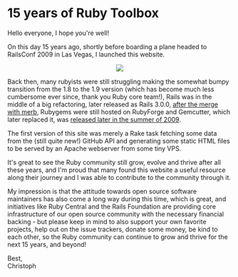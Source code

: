 # 15 years of Ruby Toolbox

Hello everyone, I hope you're well!

On this day 15 years ago, shortly before boarding a plane headed to RailsConf 2009 in Las Vegas,
I launched this website.

<p style="text-align: center">
  <a href="http://railscasts.com/episodes/195-my-favorite-web-apps-in-2009?view=asciicast">
    <img src="/blog/railscasts2009.png" style="max-width: 75%">
  </a>
</p>

Back then, many rubyists were still struggling making the somewhat bumpy transition from the 1.8 to the 1.9 version
(which has become much less cumbersome ever since, thank you Ruby core team!),
Rails was in the middle of a big refactoring, later released as Rails 3.0.0, [after the merge with merb](https://yehudakatz.com/2008/12/23/rails-and-merb-merge/),
Rubygems were still hosted on RubyForge and Gemcutter, which later replaced it, was [released later in
the summer of 2009](http://www.rubyinside.com/gemcutter-a-fast-and-easy-approach-to-ruby-gem-hosting-2281.html).

The first version of this site was merely a Rake task fetching some data from the (still quite new!) GitHub API
and generating some static HTML files to be served by an Apache webserver from some tiny VPS.

It's great to see the Ruby community still grow, evolve and thrive after all these years, and I'm proud that
many found this website a useful resource along their journey and I was able to contribute to the community
through it.

My impression is that the attitude towards open source software maintainers has also come a long way during this
time, which is great, and initiatives like Ruby Central and the Rails Foundation are providing core infrastructure
of our open source community with the necessary financial backing - but please keep in mind to also support your
own favorite projects, help out on the issue trackers, donate some money, be kind to each other, so the Ruby community
can continue to grow and thrive for the next 15 years, and beyond!

Best,<br/>Christoph
